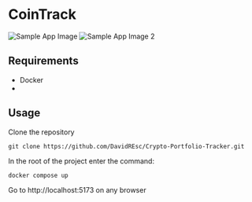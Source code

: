 # CoinTrack
![Sample App Image](./imgs/CoinTrackPortfolio1)
![Sample App Image 2](./imgs/CoinTrackDetails1)

## Requirements
- Docker
- 
## Usage

Clone the repository

```
git clone https://github.com/DavidREsc/Crypto-Portfolio-Tracker.git
```
In the root of the project enter the command:

```
docker compose up
```

Go to http://localhost:5173 on any browser
